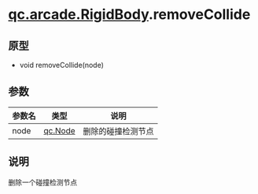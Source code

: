# [qc.arcade.RigidBody](../RigidBody.md).removeCollide

## 原型
* void removeCollide(node)

## 参数
| 参数名 | 类型 | 说明 |
| ------------- | ------------- | -------------|
| node | [qc.Node](../../../gameobject/CNode.md) | 删除的碰撞检测节点 |

## 说明
删除一个碰撞检测节点

